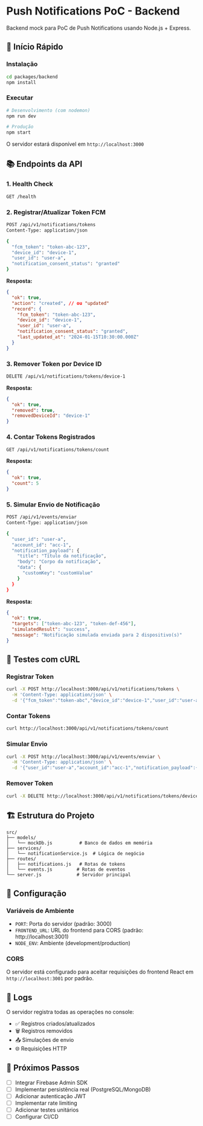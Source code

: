# Push Notifications PoC - Backend

Backend mock para PoC de Push Notifications usando Node.js + Express.

## 🚀 Início Rápido

### Instalação

```bash
cd packages/backend
npm install
```

### Executar

```bash
# Desenvolvimento (com nodemon)
npm run dev

# Produção
npm start
```

O servidor estará disponível em `http://localhost:3000`

## 📚 Endpoints da API

### 1. Health Check

```bash
GET /health
```

### 2. Registrar/Atualizar Token FCM

```bash
POST /api/v1/notifications/tokens
Content-Type: application/json

{
  "fcm_token": "token-abc-123",
  "device_id": "device-1",
  "user_id": "user-a",
  "notification_consent_status": "granted"
}
```

**Resposta:**

```json
{
  "ok": true,
  "action": "created", // ou "updated"
  "record": {
    "fcm_token": "token-abc-123",
    "device_id": "device-1",
    "user_id": "user-a",
    "notification_consent_status": "granted",
    "last_updated_at": "2024-01-15T10:30:00.000Z"
  }
}
```

### 3. Remover Token por Device ID

```bash
DELETE /api/v1/notifications/tokens/device-1
```

**Resposta:**

```json
{
  "ok": true,
  "removed": true,
  "removedDeviceId": "device-1"
}
```

### 4. Contar Tokens Registrados

```bash
GET /api/v1/notifications/tokens/count
```

**Resposta:**

```json
{
  "ok": true,
  "count": 5
}
```

### 5. Simular Envio de Notificação

```bash
POST /api/v1/events/enviar
Content-Type: application/json

{
  "user_id": "user-a",
  "account_id": "acc-1",
  "notification_payload": {
    "title": "Título da notificação",
    "body": "Corpo da notificação",
    "data": {
      "customKey": "customValue"
    }
  }
}
```

**Resposta:**

```json
{
  "ok": true,
  "targets": ["token-abc-123", "token-def-456"],
  "simulatedResult": "success",
  "message": "Notificação simulada enviada para 2 dispositivo(s)"
}
```

## 🧪 Testes com cURL

### Registrar Token

```bash
curl -X POST http://localhost:3000/api/v1/notifications/tokens \
  -H 'Content-Type: application/json' \
  -d '{"fcm_token":"token-abc","device_id":"device-1","user_id":"user-a","notification_consent_status":"granted"}'
```

### Contar Tokens

```bash
curl http://localhost:3000/api/v1/notifications/tokens/count
```

### Simular Envio

```bash
curl -X POST http://localhost:3000/api/v1/events/enviar \
  -H 'Content-Type: application/json' \
  -d '{"user_id":"user-a","account_id":"acc-1","notification_payload":{"title":"Oi","body":"Teste"}}'
```

### Remover Token

```bash
curl -X DELETE http://localhost:3000/api/v1/notifications/tokens/device-1
```

## 🏗️ Estrutura do Projeto

```
src/
├── models/
│   └── mockDb.js          # Banco de dados em memória
├── services/
│   └── notificationService.js  # Lógica de negócio
├── routes/
│   ├── notifications.js   # Rotas de tokens
│   └── events.js         # Rotas de eventos
└── server.js             # Servidor principal
```

## 🔧 Configuração

### Variáveis de Ambiente

- `PORT`: Porta do servidor (padrão: 3000)
- `FRONTEND_URL`: URL do frontend para CORS (padrão: http://localhost:3001)
- `NODE_ENV`: Ambiente (development/production)

### CORS

O servidor está configurado para aceitar requisições do frontend React em `http://localhost:3001` por padrão.

## 📝 Logs

O servidor registra todas as operações no console:

- ✅ Registros criados/atualizados
- 🗑️ Registros removidos
- 📤 Simulações de envio
- 🌐 Requisições HTTP

## 🔮 Próximos Passos

- [ ] Integrar Firebase Admin SDK
- [ ] Implementar persistência real (PostgreSQL/MongoDB)
- [ ] Adicionar autenticação JWT
- [ ] Implementar rate limiting
- [ ] Adicionar testes unitários
- [ ] Configurar CI/CD
